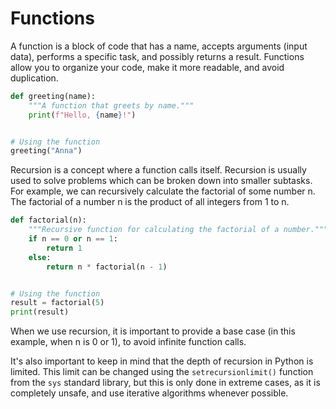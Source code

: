 # Functions

A function is a block of code that has a name, accepts arguments (input data), performs a specific task, and possibly returns a result.
Functions allow you to organize your code, make it more readable, and avoid duplication.

```python
def greeting(name):
    """A function that greets by name."""
    print(f"Hello, {name}!")


# Using the function
greeting("Anna")
```

Recursion is a concept where a function calls itself. Recursion is usually used to solve problems which can be broken down into smaller subtasks. For example, we can recursively calculate the factorial of some number n. The factorial of a number n is the product of all integers from 1 to n.

```python
def factorial(n):
    """Recursive function for calculating the factorial of a number."""
    if n == 0 or n == 1:
        return 1
    else:
        return n * factorial(n - 1)


# Using the function
result = factorial(5)
print(result)
```

When we use recursion, it is important to provide a base case (in this example, when n is 0 or 1), to avoid infinite function calls.

It's also important to keep in mind that the depth of recursion in Python is limited. This limit can be changed using the `setrecursionlimit()` function from the `sys` standard library, but this is only done in extreme cases, as it is completely unsafe, and use iterative algorithms whenever possible.
